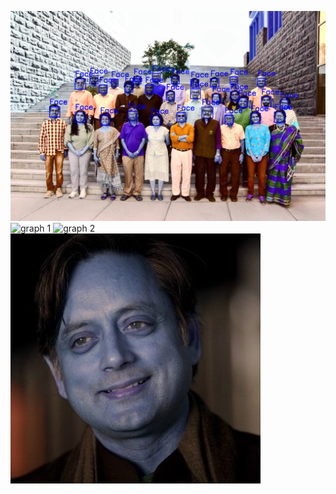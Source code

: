 ![faculty photo](https://github.com/Rohansharma2358/Distance-classification/blob/main/media_images_Output%20Image_0_7490b3613bf8da02af94.png)
![graph 1](https://github.com/Rohansharma2358/Distance-classification/blob/main/Screenshot%202025-02-26%20at%202.37.44%E2%80%AFAM.png)
![graph 2](https://github.com/Rohansharma2358/Distance-classification/blob/main/Screenshot%202025-02-26%20at%202.37.55%E2%80%AFAM.png)
![Shashi Tharoor photo](https://github.com/Rohansharma2358/Distance-classification/blob/main/media_images_Output%20Image_1_a3868701919983d510d6.png)
